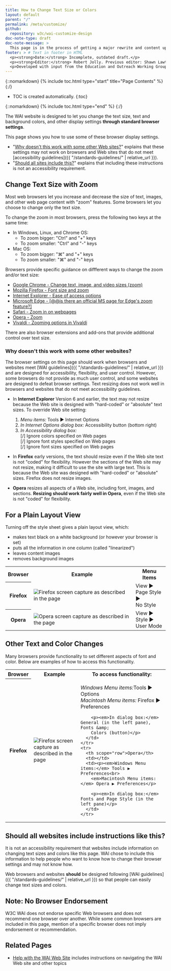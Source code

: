 ```yaml
---
title: How to Change Text Size or Colors
layout: default
parent: "/"
permalink: /meta/customize/
github:
  repository: w3c/wai-customize-design
doc-note-type: draft
doc-note-message: >
  This page is in the process of getting a major rewrite and content update.
footer: > # Text in footer in HTML
  <p><strong>Date:</strong> Incomplete, outdated draft.</p>
  <p><strong>Editor:</strong> Robert Jolly. Previous editor: Shawn Lawton Henry.</p>
  <p>Developed with input from the Education and Outreach Working Group (<a href="http://www.w3.org/WAI/EO/">EOWG</a>).</p>  
---
```


{::nomarkdown}
{% include toc.html type="start" title="Page Contents" %}
{:/}

-   TOC is created automatically.
{:toc}

{::nomarkdown}
{% include toc.html type="end" %}
{:/}

The WAI website is designed to let you change the text size, text and
background colors, and other display settings **through standard browser
settings**.

This page shows you how to use some of these browser display settings.

-   "[Why doesn't this work with some other Web sites?](#notworky)"
    explains that these settings may not work on browsers and Web sites
    that do not meet [accessibility guidelines]({{ "/standards-guidelines/" | relative_url }}).
-   "[Should all sites include this?](#alldoit)" explains that including
    these instructions is not an accessibility requirement.

## Change Text Size with Zoom

Most web browsers let you increase and decrease the size of text, images, and other web page content with "zoom" features. Some browsers let you choose to change only the text size.

To change the zoom in most browsers, press the following two keys at the same time:

<ul>
  <li>In Windows, Linux, and Chrome OS:
    <ul>
      <li>To zoom bigger: "Ctrl" and "+" keys</li>
      <li>To zoom smaller: "Ctrl" and "-" keys</li>
    </ul>
  <li>Mac OS:
    <ul>
      <li>To zoom bigger: "⌘" and "+" keys</li>
      <li>To zoom smaller: "⌘" and "-" keys</li>
    </ul>
  </li>
</ul>

Browsers provide specific guidance on diffferent ways to change the zoom and/or text size:

<ul>
  <li><a href="https://support.google.com/chrome/answer/96810?hl=en">Google Chrome - Change text, image, and video sizes (zoom)</a></li>
  <li><a href="https://support.mozilla.org/en-US/kb/font-size-and-zoom-increase-size-of-web-pages">Mozilla Firefox - Font size and zoom</a></li>
  <li><a href="https://support.microsoft.com/en-us/help/17456/windows-internet-explorer-ease-of-access-options">Internet Explorer - Ease of access options</a></li>
  <li><a href="#">Microsoft Edge - [@@is there an official MS page for Edge's zoom feature?]</a></li>
  <li><a href="https://support.apple.com/guide/safari/zoom-in-on-webpages-ibrw1068/mac">Safari - Zoom in on webpages</a></li>
  <li><a href="http://help.opera.com/FreeBSD/12.00/en/zoom.html">Opera - Zoom</a></li>
  <li><a href="https://help.vivaldi.com/article/zooming-options-in-vivaldi/">Vivaldi - Zooming options in Vivaldi</a></li>
</ul>

There are also browser extensions and add-ons that provide additional control over text size.

### Why doesn't this work with some other websites?

The browser settings on this page should work when browsers and websites
meet [WAI guidelines]({{ "/standards-guidelines/" | relative_url }}) and are designed for accessibility,
flexibility, and user control. However, some browsers do not provide as
much user control, and some websites are designed to defeat browser
settings. Text resizing does not work well in browsers and websites that
do not meet accessibility guidelines.

-   In **Internet Explorer** Version 6 and earlier, the text may not
    resize because the Web site is designed with "hard-coded" or
    "absolute" text sizes. To override Web site setting:
    1.  *Menu items:* Tools ▶ Internet Options
    2.  *In Internet Options dialog box:* Accessibility button (bottom
        right)
    3.  *In Accessibility dialog box:*<br>
        \[/\] Ignore colors specified on Web pages<br>
        \[/\] Ignore font styles specified on Web pages<br>
        \[/\] Ignore font sizes specified on Web pages

-   In **Firefox** early versions, the text should resize even if the
    Web site text is not "coded" for flexibility. However the sections
    of the Web site may not resize, making it difficult to use the site
    with large text. This is because the Web site was designed with
    "hard-coded" or "absolute" sizes. Firefox does not resize images.

-   **Opera** resizes all aspects of a Web site, including font, images,
    and sections. **Resizing should work fairly well in Opera**, even if
    the Web site is not "coded" for flexibility.

## For a Plain Layout View

Turning off the style sheet gives a plain layout view, which:

-   makes text black on a white background (or however your browser is
    set)
-   puts all the information in one column (called "linearized")
-   leaves content images
-   removes background images

<table summary="Instructions for changing text size in browser">
  <tbody>
    <tr>
      <th scope="col">Browser</th>
      <th scope="col">Example</th>
      <th scope="col">Menu Items</th>
    </tr>
    <tr>
      <th scope="row">Firefox</th>
      <td><img src="https://www.w3.org/WAI/about/plainlayout-firefox-mac.png" alt="Firefox screen capture as described in the page"></td>
      <td>View ▶<br>
        Page Style ▶<br>
        No Style</td>
    </tr>
    <tr>
      <th scope="row">Opera</th>
      <td><img src="https://www.w3.org/WAI/about/plainlayout-opera-mac.png" alt="Opera screen capture as described in the page"></td>
      <td>View ▶<br>
        Style ▶<br>
        User Mode</td>
    </tr>
  </tbody>
</table>

## Other Text and Color Changes

Many browsers provide functionality to set different aspects of font and
color. Below are examples of how to access this functionality.

<table summary="Instructions for changing text size in browser">
  <tbody>
    <tr>
      <th scope="col">Browser</th>
      <th scope="col">Example</th>
      <th scope="col">To access functionality:</th>
    </tr>
    <tr>
      <th scope="row">Firefox</th>
      <td><img src="https://www.w3.org/WAI/about/other-firefox-mac.png" alt="Firefox screen capture as described in the page"></td>
      <td><p><em>Windows Menu items:</em>Tools ▶ Options<br>
        <em>Macintosh Menu items:</em> Firefox ▶ Preferences</p>

        <p><em>In dialog box:</em> General (in the left pane), Fonts &amp;
        Colors (button)</p>
      </td>
    </tr>
    <tr>
      <th scope="row">Opera</th>
      <td></td>
      <td><p><em>Windows Menu items:</em> Tools ▶ Preferences<br>
        <em>Macintosh Menu items:</em> Opera ▶ Preferences</p>

        <p><em>In dialog box:</em> Fonts and Page Style (in the left pane)</p>
      </td>
    </tr>
  </tbody>
</table>

## Should all websites include instructions like this?

It is not an accessibility requirement that websites include information
on changing text sizes and colors like this page. WAI chose to include
this information to help people who want to know how to change their
browser settings and may not know how.

Web browsers and websites **should** be designed following [WAI
guidelines]({{ "/standards-guidelines/" | relative_url }}) so that people can easily change text sizes and
colors.

## Note: No Browser Endorsement

W3C WAI does not endorse specific Web browsers and does not recommend
one browser over another. While some common browsers are included in
this page, mention of a specific browser does not imply endorsement or
recommendation.

## Related Pages

-   [Help with the WAI Web Site](https://www.w3.org/WAI/sitehelp) includes instructions on
    navigating the WAI Web site and other topics
